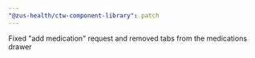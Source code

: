 ```yaml
---
"@zus-health/ctw-component-library": patch
---
```


Fixed "add medication" request and removed tabs from the medications drawer
